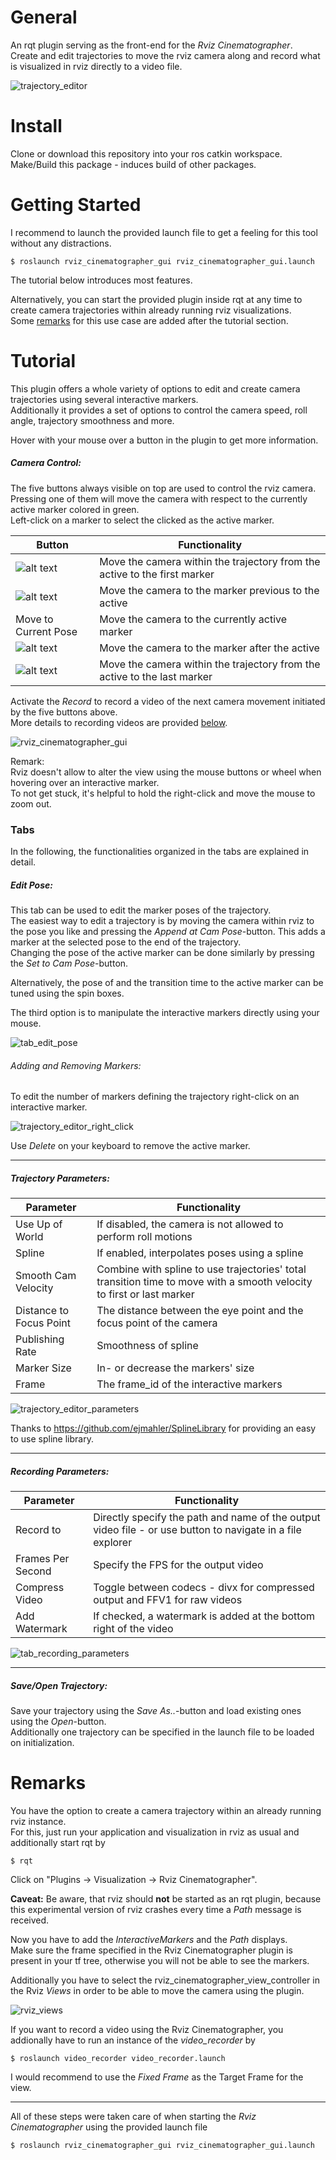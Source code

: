 # General

An rqt plugin serving as the front-end for the *Rviz Cinematographer*.  
Create and edit trajectories to move the rviz camera along and record what is visualized in rviz directly to a video file.

![trajectory_editor](readme/trajectory_editor.png)

# Install

Clone or download this repository into your ros catkin workspace.  
Make/Build this package - induces build of other packages. 

# Getting Started

I recommend to launch the provided launch file to get a feeling for this tool without any distractions. 

```
$ roslaunch rviz_cinematographer_gui rviz_cinematographer_gui.launch
```

The tutorial below introduces most features. 

Alternatively, you can start the provided plugin inside rqt at any time to create camera trajectories within already running rviz visualizations.  
Some [remarks](https://github.com/AIS-Bonn/rviz_cinematographer/tree/master/rviz_cinematographer_gui#remarks) for this use case are added after the tutorial section. 

# Tutorial

This plugin offers a whole variety of options to edit and create camera trajectories using several interactive markers.  
Additionally it provides a set of options to control the camera speed, roll angle, trajectory smoothness and more.  

Hover with your mouse over a button in the plugin to get more information.   

##### Camera Control:

The five buttons always visible on top are used to control the rviz camera.  
Pressing one of them will move the camera with respect to the currently active marker colored in green.  
Left-click on a marker to select the clicked as the active marker.   

| Button | Functionality |
| -------- | -------- |
| ![alt text](icons/first.png) | Move the camera within the trajectory from the active to the first marker |
| ![alt text](icons/prev.png ) | Move the camera to the marker previous to the active |
| Move to Current Pose | Move the camera to the currently active marker |
| ![alt text](icons/next.png ) | Move the camera to the marker after the active |
| ![alt text](icons/last.png ) | Move the camera within the trajectory from the active to the last marker |

Activate the *Record* to record a video of the next camera movement initiated by the five buttons above.  
More details to recording videos are provided [below](https://git.ais.uni-bonn.de/razlaw/rviz_cinematographer/tree/screen_capture/rviz_cinematographer_gui#recording-parameters). 

![rviz_cinematographer_gui](readme/rviz_cinematographer_gui.png)

Remark:  
Rviz doesn't allow to alter the view using the mouse buttons or wheel when hovering over an interactive marker.  
To not get stuck, it's helpful to hold the right-click and move the mouse to zoom out.

### Tabs

In the following, the functionalities organized in the tabs are explained in detail. 

##### Edit Pose:

This tab can be used to edit the marker poses of the trajectory.  
The easiest way to edit a trajectory is by moving the camera within rviz to the pose you like and pressing the *Append at Cam Pose*-button.
This adds a marker at the selected pose to the end of the trajectory.  
Changing the pose of the active marker can be done similarly by pressing the *Set to Cam Pose*-button.  

Alternatively, the pose of and the transition time to the active marker can be tuned using the spin boxes. 

The third option is to manipulate the interactive markers directly using your mouse.  

![tab_edit_pose](readme/tab_edit_pose.png)

###### Adding and Removing Markers:

To edit the number of markers defining the trajectory right-click on an interactive marker.

![trajectory_editor_right_click](readme/trajectory_editor_right_click.png)

Use *Delete* on your keyboard to remove the active marker.  

---

##### Trajectory Parameters:

| Parameter | Functionality |
| -------- | -------- |
| Use Up of World   | If disabled, the camera is not allowed to perform roll motions |
| Spline | If enabled, interpolates poses using a spline |
| Smooth Cam Velocity | Combine with spline to use trajectories' total transition time to move with a smooth velocity to first or last marker | 
| Distance to Focus Point | The distance between the eye point and the focus point of the camera |
| Publishing Rate | Smoothness of spline |
| Marker Size | In- or decrease the markers' size |
| Frame |  The frame_id of the interactive markers |

![trajectory_editor_parameters](readme/tab_trajectory_parameters.png)

Thanks to https://github.com/ejmahler/SplineLibrary for providing an easy to use spline library.

---

##### Recording Parameters:

| Parameter | Functionality |
| -------- | -------- |
| Record to | Directly specify the path and name of the output video file - or use button to navigate in a file explorer |
| Frames Per Second | Specify the FPS for the output video |
| Compress Video | Toggle between codecs - divx for compressed output and FFV1 for raw videos | 
| Add Watermark | If checked, a watermark is added at the bottom right of the video |

![tab_recording_parameters](readme/tab_recording_parameters.png)

---

##### Save/Open Trajectory:

Save your trajectory using the *Save As..*-button and load existing ones using the *Open*-button.  
Additionally one trajectory can be specified in the launch file to be loaded on initialization.

# Remarks

You have the option to create a camera trajectory within an already running rviz instance.   
For this, just run your application and visualization in rviz as usual and additionally start rqt by 

```
$ rqt
```

Click on "Plugins -> Visualization -> Rviz Cinematographer".

**Caveat:** Be aware, that rviz should **not** be started as an rqt plugin, because this experimental version of rviz crashes every time a *Path* message is received.

Now you have to add the *InteractiveMarkers* and the *Path* displays.  
Make sure the frame specified in the Rviz Cinematographer plugin is present in your tf tree, otherwise you will not be able to see the markers. 

Additionally you have to select the rviz_cinematographer_view_controller in the Rviz *Views* in order to be able to move the camera using the plugin.

![rviz_views](readme/rviz_view.png)

If you want to record a video using the Rviz Cinematographer, you addionally have to run an instance of the *video_recorder* by

```
$ roslaunch video_recorder video_recorder.launch
```

I would recommend to use the *Fixed Frame* as the Target Frame for the view. 

---

All of these steps were taken care of when starting the *Rviz Cinematographer* using the provided launch file

```
$ roslaunch rviz_cinematographer_gui rviz_cinematographer_gui.launch
```

